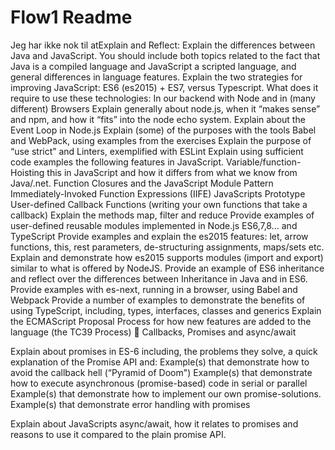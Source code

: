 # Flow1 Readme

Jeg har ikke nok til atExplain and Reflect:
Explain the differences between Java and JavaScript. You should include both topics related to the fact that Java is a compiled language and JavaScript a scripted language, and general differences in language features.
Explain the two strategies for improving JavaScript: ES6 (es2015) + ES7, versus Typescript. What does it require to use these technologies: In our backend with Node and in (many different) Browsers
Explain generally about node.js, when it “makes sense” and npm, and how it “fits” into the node echo system.
Explain about the Event Loop in Node.js
Explain (some) of the purposes with the tools Babel and WebPack, using  examples from the exercises
Explain the purpose of “use strict” and Linters, exemplified with ESLint 
Explain using sufficient code examples the following features in JavaScript. 
Variable/function-Hoisting
this in JavaScript and how it differs from what we know from Java/.net.
Function Closures and the JavaScript Module Pattern
Immediately-Invoked Function Expressions (IIFE)
JavaScripts Prototype
User-defined Callback Functions (writing your own functions that take a callback)
Explain the methods map, filter and reduce
Provide examples of user-defined reusable modules implemented in Node.js
ES6,7,8... and TypeScript
Provide examples and explain the es2015 features: let, arrow functions, this, rest parameters, de-structuring assignments, maps/sets etc.
Explain and demonstrate how es2015 supports modules (import and export) similar to what is offered by NodeJS.
Provide an example of ES6 inheritance and reflect over the differences between Inheritance in Java and in ES6.
Provide examples with es-next, running in a browser, using Babel and Webpack
Provide a number of examples to demonstrate the benefits of using TypeScript, including, types, interfaces, classes and generics
Explain the ECMAScript Proposal Process for how new features are added to the language (the TC39 Process)

Callbacks, Promises and async/await

Explain about promises in ES-6 including, the problems they solve, a quick explanation of the Promise API and:
Example(s) that demonstrate how to avoid the callback hell  (“Pyramid of Doom")
Example(s) that demonstrate how to execute asynchronous (promise-based) code in serial or parallel
Example(s) that demonstrate how to implement our own promise-solutions.
Example(s) that demonstrate error handling with promises

Explain about JavaScripts async/await, how it relates to promises and reasons to use it compared to the plain promise API.

